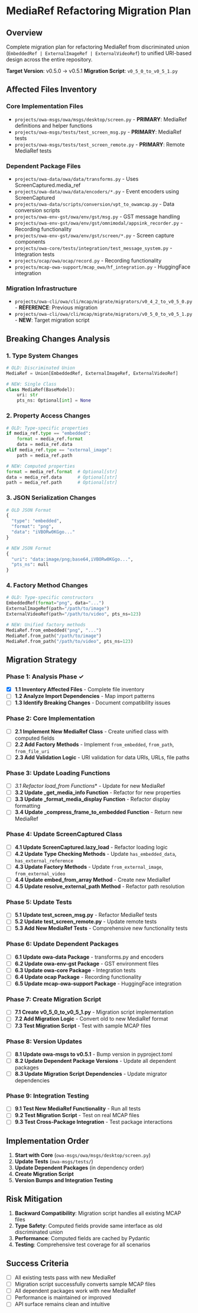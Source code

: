 # MediaRef Refactoring Migration Plan

## Overview
Complete migration plan for refactoring MediaRef from discriminated union (`EmbeddedRef | ExternalImageRef | ExternalVideoRef`) to unified URI-based design across the entire repository.

**Target Version**: v0.5.0 → v0.5.1
**Migration Script**: `v0_5_0_to_v0_5_1.py`

## Affected Files Inventory

### Core Implementation Files
- `projects/owa-msgs/owa/msgs/desktop/screen.py` - **PRIMARY**: MediaRef definitions and helper functions
- `projects/owa-msgs/tests/test_screen_msg.py` - **PRIMARY**: MediaRef tests
- `projects/owa-msgs/tests/test_screen_remote.py` - **PRIMARY**: Remote MediaRef tests

### Dependent Package Files
- `projects/owa-data/owa/data/transforms.py` - Uses ScreenCaptured.media_ref
- `projects/owa-data/owa/data/encoders/*.py` - Event encoders using ScreenCaptured
- `projects/owa-data/scripts/conversion/vpt_to_owamcap.py` - Data conversion scripts
- `projects/owa-env-gst/owa/env/gst/msg.py` - GST message handling
- `projects/owa-env-gst/owa/env/gst/omnimodal/appsink_recorder.py` - Recording functionality
- `projects/owa-env-gst/owa/env/gst/screen/*.py` - Screen capture components
- `projects/owa-core/tests/integration/test_message_system.py` - Integration tests
- `projects/ocap/owa/ocap/record.py` - Recording functionality
- `projects/mcap-owa-support/mcap_owa/hf_integration.py` - HuggingFace integration

### Migration Infrastructure
- `projects/owa-cli/owa/cli/mcap/migrate/migrators/v0_4_2_to_v0_5_0.py` - **REFERENCE**: Previous migration
- `projects/owa-cli/owa/cli/mcap/migrate/migrators/v0_5_0_to_v0_5_1.py` - **NEW**: Target migration script

## Breaking Changes Analysis

### 1. Type System Changes
```python
# OLD: Discriminated Union
MediaRef = Union[EmbeddedRef, ExternalImageRef, ExternalVideoRef]

# NEW: Single Class
class MediaRef(BaseModel):
    uri: str
    pts_ns: Optional[int] = None
```

### 2. Property Access Changes
```python
# OLD: Type-specific properties
if media_ref.type == "embedded":
    format = media_ref.format
    data = media_ref.data
elif media_ref.type == "external_image":
    path = media_ref.path

# NEW: Computed properties
format = media_ref.format  # Optional[str]
data = media_ref.data      # Optional[str] 
path = media_ref.path      # Optional[str]
```

### 3. JSON Serialization Changes
```python
# OLD JSON Format
{
  "type": "embedded",
  "format": "png", 
  "data": "iVBORw0KGgo..."
}

# NEW JSON Format  
{
  "uri": "data:image/png;base64,iVBORw0KGgo...",
  "pts_ns": null
}
```

### 4. Factory Method Changes
```python
# OLD: Type-specific constructors
EmbeddedRef(format="png", data="...")
ExternalImageRef(path="/path/to/image")
ExternalVideoRef(path="/path/to/video", pts_ns=123)

# NEW: Unified factory methods
MediaRef.from_embedded("png", "...")
MediaRef.from_path("/path/to/image")
MediaRef.from_path("/path/to/video", pts_ns=123)
```

## Migration Strategy

### Phase 1: Analysis Phase ✓
- [x] **1.1 Inventory Affected Files** - Complete file inventory
- [ ] **1.2 Analyze Import Dependencies** - Map import patterns
- [ ] **1.3 Identify Breaking Changes** - Document compatibility issues

### Phase 2: Core Implementation
- [ ] **2.1 Implement New MediaRef Class** - Create unified class with computed fields
- [ ] **2.2 Add Factory Methods** - Implement `from_embedded`, `from_path`, `from_file_uri`
- [ ] **2.3 Add Validation Logic** - URI validation for data URIs, URLs, file paths

### Phase 3: Update Loading Functions
- [ ] **3.1 Refactor _load_from_* Functions** - Update for new MediaRef
- [ ] **3.2 Update _get_media_info Function** - Refactor for new properties
- [ ] **3.3 Update _format_media_display Function** - Refactor display formatting
- [ ] **3.4 Update _compress_frame_to_embedded Function** - Return new MediaRef

### Phase 4: Update ScreenCaptured Class
- [ ] **4.1 Update ScreenCaptured.lazy_load** - Refactor loading logic
- [ ] **4.2 Update Type Checking Methods** - Update `has_embedded_data`, `has_external_reference`
- [ ] **4.3 Update Factory Methods** - Update `from_external_image`, `from_external_video`
- [ ] **4.4 Update embed_from_array Method** - Create new MediaRef
- [ ] **4.5 Update resolve_external_path Method** - Refactor path resolution

### Phase 5: Update Tests
- [ ] **5.1 Update test_screen_msg.py** - Refactor MediaRef tests
- [ ] **5.2 Update test_screen_remote.py** - Update remote tests
- [ ] **5.3 Add New MediaRef Tests** - Comprehensive new functionality tests

### Phase 6: Update Dependent Packages
- [ ] **6.1 Update owa-data Package** - transforms.py and encoders
- [ ] **6.2 Update owa-env-gst Package** - GST environment files
- [ ] **6.3 Update owa-core Package** - Integration tests
- [ ] **6.4 Update ocap Package** - Recording functionality
- [ ] **6.5 Update mcap-owa-support Package** - HuggingFace integration

### Phase 7: Create Migration Script
- [ ] **7.1 Create v0_5_0_to_v0_5_1.py** - Migration script implementation
- [ ] **7.2 Add Migration Logic** - Convert old to new MediaRef format
- [ ] **7.3 Test Migration Script** - Test with sample MCAP files

### Phase 8: Version Updates
- [ ] **8.1 Update owa-msgs to v0.5.1** - Bump version in pyproject.toml
- [ ] **8.2 Update Dependent Package Versions** - Update all dependent packages
- [ ] **8.3 Update Migration Script Dependencies** - Update migrator dependencies

### Phase 9: Integration Testing
- [ ] **9.1 Test New MediaRef Functionality** - Run all tests
- [ ] **9.2 Test Migration Script** - Test on real MCAP files
- [ ] **9.3 Test Cross-Package Integration** - Test package interactions

## Implementation Order

1. **Start with Core** (`owa-msgs/owa/msgs/desktop/screen.py`)
2. **Update Tests** (`owa-msgs/tests/`)
3. **Update Dependent Packages** (in dependency order)
4. **Create Migration Script** 
5. **Version Bumps and Integration Testing**

## Risk Mitigation

1. **Backward Compatibility**: Migration script handles all existing MCAP files
2. **Type Safety**: Computed fields provide same interface as old discriminated union
3. **Performance**: Computed fields are cached by Pydantic
4. **Testing**: Comprehensive test coverage for all scenarios

## Success Criteria

- [ ] All existing tests pass with new MediaRef
- [ ] Migration script successfully converts sample MCAP files
- [ ] All dependent packages work with new MediaRef
- [ ] Performance is maintained or improved
- [ ] API surface remains clean and intuitive
